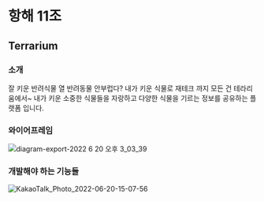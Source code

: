 # 항해 11조
## Terrarium

### 소개
잘 키운 반려식물 열 반려동물 안부럽다? 내가 키운 식물로 재테크 까지 모든 건 테라리움에서~
내가 키운 소중한 식물들을 자랑하고 다양한 식물을 기르는 정보를 공유하는 플랫폼 입니다.


### 와이어프레임

![diagram-export-2022  6  20  오후 3_03_39](https://user-images.githubusercontent.com/31721097/174538170-b6d5f23f-4852-4e7f-9ee7-f0eddc3ebe36.svg)


### 개발해야 하는 기능들

![KakaoTalk_Photo_2022-06-20-15-07-56](https://user-images.githubusercontent.com/31721097/174538191-17839a01-8100-4430-84cf-51abc78f858b.jpeg)
